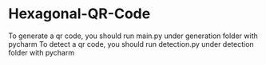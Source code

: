 # Hexagonal-QR-Code

To generate a qr code, you should run main.py under generation folder with pycharm
To detect a qr code, you should run detection.py under detection folder with pycharm

